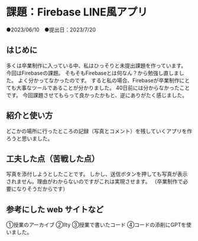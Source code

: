 # 課題：Firebase LINE風アプリ
●2023/06/10　●提出日：2023/7/20

## はじめに
多くは卒業制作に入っている中、私はひっそりと未提出課題を作っています。
今回はFirebaseの課題。
そもそもFirebaseとは何なん？から勉強し直しました。
よく分かってなかったのです。
すると私の場合、Firebaseが卒業制作にとても大事なツールであることが分かりました。
40日前には分からなかったことです。
今回課題させてもらって良かったかもと、逆にありがたく感じました。

## 紹介と使い方
どこかの場所に行ったところの記録（写真とコメント）を残していくアプリを作ろうと思いました。

## 工夫した点（苦戦した点）
写真を添付しようとしたことです。
しかし、送信ボタンを押しても写真が表示されません。理由がわからないのですがこれは実現させます。
（卒業制作で必要になりそうだからです）

## 参考にした web サイトなど
①授業のアーカイブ
②Ilty
③授業で書いたコード
④コードの添削にGPTを使いました。



